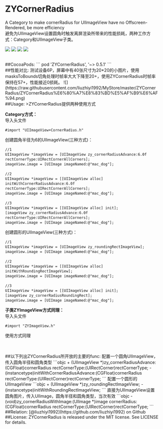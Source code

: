 # ZYCornerRadius
A Category to make cornerRadius for UIImageView have no Offscreen-Rendered, be more efficiency  
避免为UIImageView设置圆角时触发离屏渲染所带来的性能损耗，两种工作方式：Category和UIImageView子类。

![](https://img.shields.io/badge/pod-v0.5.1-blue.svg)
![](https://img.shields.io/badge/build-passing-brightgreen.svg)
![](https://img.shields.io/badge/language-objc-5787e5.svg)
![](https://img.shields.io/badge/license-MIT-brightgreen.svg)  




<br>
##CocoaPods:  
```
pod 'ZYCornerRadius', '~> 0.5.1'
``` 

<br>
##性能对比:  
测试设备6P，屏幕中有40张尺寸为20*20的小图片，使用masksToBounds切角处理时帧率大大下降至20+，使用ZYCornerRadius时帧率保持在57+，性能接近0损耗。  
![](https://raw.githubusercontent.com/liuzhiyi1992/MyStore/master/ZYCornerRadius/ZYCornerRadius%E6%80%A7%E8%83%BD%E5%AF%B9%E6%AF%94.png)    



<br>
##Usage:  
>ZYCornerRadius提供两种使用方式  

**Category方式：**  
导入头文件  
```objc
#import "UIImageView+CornerRadius.h"
```
创建圆角半径为6的UIImageView(三种方式)：  
```objc
//1
UIImageView *imageView = [UIImageView zy_cornerRadiusAdvance:6.0f rectCornerType:UIRectCornerAllCorners];
imageView.image = [UIImage imageNamed:@"mac_dog"];

//2
UIImageView *imageView = [[UIImageView alloc] initWithCornerRadiusAdvance:6.0f rectCornerType:UIRectCornerAllCorners];
imageView.image = [UIImage imageNamed:@"mac_dog"];

//3
UIImageView *imageView = [[UIImageView alloc] init];
[imageView zy_cornerRadiusAdvance:6.0f rectCornerType:UIRectCornerAllCorners];
imageView.image = [UIImage imageNamed:@"mac_dog"];
```
创建圆形的UIImageView(三种方式)：  
```objc
//1
UIImageView *imageView = [UIImageView zy_roundingRectImageView];
imageView.image = [UIImage imageNamed:@"mac_dog"];

//2
UIImageView *imageView = [[UIImageView alloc] initWithRoundingRectImageView];
imageView.image = [UIImage imageNamed:@"mac_dog"];

//3
UIImageView *imageView = [[UIImageView alloc] init];
[imageView zy_cornerRadiusRoundingRect];
imageView.image = [UIImage imageNamed:@"mac_dog"];
```  
**子类ZYImageView方式同理：**  
导入头文件  
```objc
#import "ZYImageView.h"
```
使用方式同理  



<br>
<br>
##以下列出ZYCornerRadius所开放的主要的func:  
配置一个圆角UIImageView，传入圆角半径和圆角类型  
```objc
+ (UIImageView *)zy_cornerRadiusAdvance:(CGFloat)cornerRadius rectCornerType:(UIRectCorner)rectCornerType;
- (instancetype)initWithCornerRadiusAdvance:(CGFloat)cornerRadius rectCornerType:(UIRectCorner)rectCornerType;
```  
配置一个圆形的UIImageView  
```objc
+ (UIImageView *)zy_roundingRectImageView;
- (instancetype)initWithRoundingRectImageView;
```  
直接为UIImageView设置圆角图片，传入UIImage，圆角半径和圆角类型，当次有效  
```objc
- (void)zy_cornerRadiusWithImage:(UIImage *)image cornerRadius:(CGFloat)cornerRadius rectCornerType:(UIRectCorner)rectCornerType;
```  



<br>
##Relation:  
[@liuzhiyi1992](https://github.com/liuzhiyi1992) on Github  

<br>
##License:  
ZYCornerRadius is released under the MIT license. See LICENSE for details.
